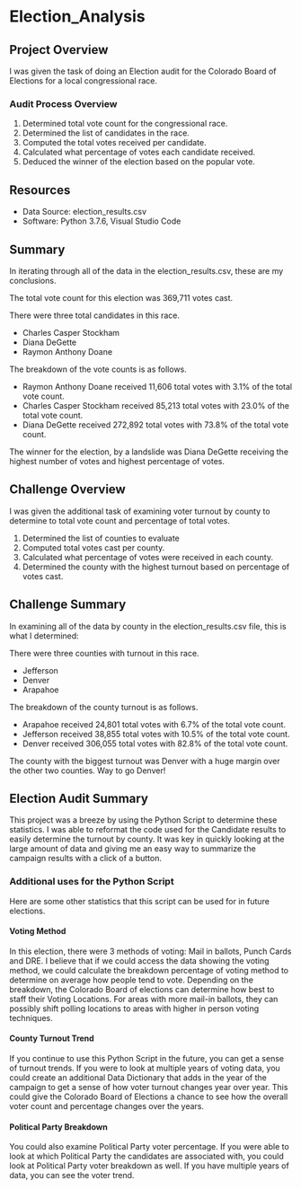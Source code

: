 # Election_Analysis

## Project Overview
I was given the task of doing an Election audit for the Colorado Board of Elections for a local congressional race.

### Audit Process Overview
1. Determined total vote count for the congressional race.
2. Determined the list of candidates in the race. 
3. Computed the total votes received per candidate.
4. Calculated what percentage of votes each candidate received. 
5. Deduced the winner of the election based on the popular vote.

## Resources
- Data Source: election_results.csv
- Software: Python 3.7.6, Visual Studio Code

## Summary
In iterating through all of the data in the election_results.csv, these are my conclusions. 

The total vote count for this election was 369,711 votes cast. 

There were three total candidates in this race.
  - Charles Casper Stockham
  - Diana DeGette
  - Raymon Anthony Doane

The breakdown of the vote counts is as follows. 
  - Raymon Anthony Doane received 11,606 total votes with 3.1% of the total vote count. 
  - Charles Casper Stockham received 85,213 total votes with 23.0% of the total vote count. 
  - Diana DeGette received 272,892 total votes with 73.8% of the total vote count. 

The winner for the election, by a landslide was Diana DeGette receiving the highest number of votes and highest percentage of votes. 

## Challenge Overview
I was given the additional task of examining voter turnout by county to determine to total vote count and percentage of total votes. 
1) Determined the list of counties to evaluate
2) Computed total votes cast per county. 
3) Calculated what percentage of votes were received in each county. 
4) Determined the county with the highest turnout based on percentage of votes cast.

## Challenge Summary
In examining all of the data by county in the election_results.csv file, this is what I determined:

There were three counties with turnout in this race. 
  - Jefferson
  - Denver
  - Arapahoe

The breakdown of the county turnout is as follows. 
  - Arapahoe received 24,801 total votes with 6.7% of the total vote count. 
  - Jefferson received 38,855 total votes with 10.5% of the total vote count.
  - Denver received 306,055 total votes with 82.8% of the total vote count. 

The county with the biggest turnout was Denver with a huge margin over the other two counties. Way to go Denver!

## Election Audit Summary
This project was a breeze by using the Python Script to determine these statistics. I was able to reformat the code used for the Candidate results to easily determine the turnout by county. It was key in quickly looking at the large amount of data and giving me an easy way to summarize the campaign results with a click of a button. 

### Additional uses for the Python Script
Here are some other statistics that this script can be used for in future elections. 
 
#### Voting Method
In this election, there were 3 methods of voting: Mail in ballots, Punch Cards and DRE. I believe that if we could access the data showing the voting method, we could calculate the breakdown percentage of voting method to determine on average how people tend to vote. Depending on the breakdown, the Colorado Board of elections can determine how best to staff their Voting Locations. For areas with more mail-in ballots, they can possibly shift polling locations to areas with higher in person voting techniques. 

#### County Turnout Trend
If you continue to use this Python Script in the future, you can get a sense of turnout trends. If you were to look at multiple years of voting data, you could create an additional Data Dictionary that adds in the year of the campaign to get a sense of how voter turnout changes year over year. This could give the Colorado Board of Elections a chance to see how the overall voter count and percentage changes over the years. 

#### Political Party Breakdown
You could also examine Political Party voter percentage. If you were able to look at which Political Party the candidates are associated with, you could look at Political Party voter breakdown as well. If you have multiple years of data, you can see the voter trend. 



